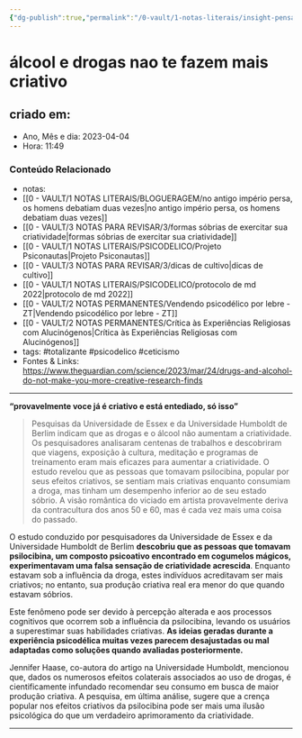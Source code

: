 ```yaml
---
{"dg-publish":true,"permalink":"/0-vault/1-notas-literais/insight-pensamento-e-meditacao/alcool-e-drogas-nao-te-fazem-mais-criativo/","tags":["totalizante","psicodelico","ceticismo"],"dgHomeLink":true,"dgShowLocalGraph":true,"dgShowFileTree":true,"dgEnableSearch":true}
---
```


# álcool e drogas nao te fazem mais criativo

## criado em: 
-  Ano, Mês e dia: 2023-04-04
- Hora: 11:49

### Conteúdo Relacionado
- notas: 
- [[0 - VAULT/1 NOTAS LITERAIS/BLOGUERAGEM/no antigo império persa, os homens debatiam duas vezes\|no antigo império persa, os homens debatiam duas vezes]]
- [[0 - VAULT/3 NOTAS PARA REVISAR/3/formas sóbrias de exercitar sua criatividade\|formas sóbrias de exercitar sua criatividade]]
- [[0 - VAULT/1 NOTAS LITERAIS/PSICODELICO/Projeto Psiconautas\|Projeto Psiconautas]]
- [[0 - VAULT/3 NOTAS PARA REVISAR/3/dicas de cultivo\|dicas de cultivo]]
- [[0 - VAULT/1 NOTAS LITERAIS/PSICODELICO/protocolo de md 2022\|protocolo de md 2022]]
- [[0 - VAULT/2 NOTAS PERMANENTES/Vendendo psicodélico por lebre - ZT\|Vendendo psicodélico por lebre - ZT]]
- [[0 - VAULT/2 NOTAS PERMANENTES/Crítica às Experiências Religiosas com Alucinógenos\|Crítica às Experiências Religiosas com Alucinógenos]]
- tags: #totalizante #psicodelico #ceticismo 
- Fontes & Links: https://www.theguardian.com/science/2023/mar/24/drugs-and-alcohol-do-not-make-you-more-creative-research-finds
---
**“provavelmente voce já é criativo e está entediado, só isso”**

>Pesquisas da Universidade de Essex e da Universidade Humboldt de Berlim indicam que as drogas e o álcool não aumentam a criatividade. Os pesquisadores analisaram centenas de trabalhos e descobriram que viagens, exposição à cultura, meditação e programas de treinamento eram mais eficazes para aumentar a criatividade. O estudo revelou que as pessoas que tomavam psilocibina, popular por seus efeitos criativos, se sentiam mais criativas enquanto consumiam a droga, mas tinham um desempenho inferior ao de seu estado sóbrio. A visão romântica do viciado em artista provavelmente deriva da contracultura dos anos 50 e 60, mas é cada vez mais uma coisa do passado.

O estudo conduzido por pesquisadores da Universidade de Essex e da Universidade Humboldt de Berlim **descobriu que as pessoas que tomavam psilocibina, um composto psicoativo encontrado em cogumelos mágicos, experimentavam uma falsa sensação de criatividade acrescida**. Enquanto estavam sob a influência da droga, estes indivíduos acreditavam ser mais criativos; no entanto, sua produção criativa real era menor do que quando estavam sóbrios.

Este fenômeno pode ser devido à percepção alterada e aos processos cognitivos que ocorrem sob a influência da psilocibina, levando os usuários a superestimar suas habilidades criativas. **As ideias geradas durante a experiência psicodélica muitas vezes parecem desajustadas ou mal adaptadas como soluções quando avaliadas posteriormente.**

Jennifer Haase, co-autora do artigo na Universidade Humboldt, mencionou que, dados os numerosos efeitos colaterais associados ao uso de drogas, é cientificamente infundado recomendar seu consumo em busca de maior produção criativa. A pesquisa, em última análise, sugere que a crença popular nos efeitos criativos da psilocibina pode ser mais uma ilusão psicológica do que um verdadeiro aprimoramento da criatividade.

---

